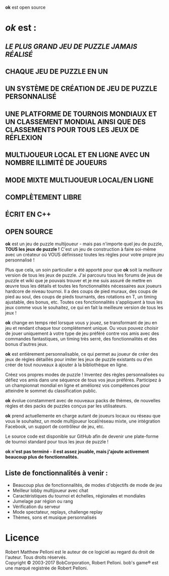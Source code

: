 **ok** est open source

# *ok* est :

## *LE PLUS GRAND JEU DE PUZZLE JAMAIS RÉALISÉ*

## CHAQUE JEU DE PUZZLE EN UN

## UN SYSTÈME DE CRÉATION DE JEU DE PUZZLE PERSONNALISÉ

## UNE PLATFORME DE TOURNOIS MONDIAUX ET UN CLASSEMENT MONDIAL AINSI QUE DES CLASSEMENTS POUR TOUS LES JEUX DE RÉFLEXION

## MULTIJOUEUR LOCAL ET EN LIGNE AVEC UN NOMBRE ILLIMITÉ DE JOUEURS

## MODE MIXTE MULTIJOUEUR LOCAL/EN LIGNE

## COMPLÈTEMENT LIBRE

## ÉCRIT EN C++

## OPEN SOURCE

**ok** est un jeu de puzzle multijoueur - mais pas n'importe quel jeu de puzzle, **TOUS les jeux de puzzle !** C'est un jeu de construction à faire soi-même avec un créateur où VOUS définissez toutes les règles pour votre propre jeu personnalisé !

Plus que cela, un soin particulier a été apporté pour que **ok** soit la *meilleure* version de tous les jeux de puzzle. J'ai parcouru tous les forums de jeus de puzzle et wiki que je pouvais trouver et je me suis assuré de mettre en œuvre tous les détails et toutes les fonctionnalités nécessaires aux joueurs hardcore de niveau tournoi. Il a des coups de pied muraux, des coups de pied au soul, des coups de pieds tournants, des rotations en T, un timing ajustable, des bonus, etc. Toutes ces fonctionnalités s'appliquent à tous les jeux comme vous le souhaitez, ce qui en fait la meilleure version de tous les jeux !

**ok** change en temps réel lorsque vous y jouez, se transformant de jeu en jeu et rendant chaque tour complètement unique. Ou vous pouvez choisir de jouer uniquement à votre type de jeu préféré contre vos amis avec des commandes fantastiques, un timing très serré, des fonctionnalités et des bonus d'autres jeux.

**ok** est entièrement personnalisable, ce qui permet au joueur de créer des jeux de règles détaillés pour imiter les jeux de puzzle existants ou d'en créer de tout nouveaux à ajouter à la bibliothèque en ligne.

Créez vos propres modes de puzzle ! Inventez des règles personnalisées ou défiez vos amis dans une séquence de tous vos jeux préféres. Participez à un championnat mondial en ligne et améliorez vos compétences pour atteindre le sommet du classification public.

**ok** évolue constamment avec de nouveaux packs de thèmes, de nouvelles règles et des packs de puzzles conçus par les utilisateurs.

**ok** prend actuellemente en charge autant de joueurs locaux ou réseau que vous le souhaitez, un mode multijoueur local/réseau mixte, une intégration Facebook, un support de contrôleur de jeu, etc.

Le source code est disponible sur GitHub afin de devenir une plate-forme de tournoi standard pour tous les jeux de puzzle !

**ok n'est pas terminé - il est assez jouable, mais j'ajoute activement beaucoup plus de fonctionnalités.**

## Liste de fonctionnalités à venir :
* Beaucoup plus de fonctionnalités, de modes d'objectifs de mode de jeu
* Meilleur lobby multijoueur avec chat
* Caractéristiques du tournoi et échelles, régionales et mondiales
* Jumelage par région ou rang
* Vérification du serveur
* Mode spectateur, replays, challenge replay
* Thèmes, sons et musique personnalisés

# Licence
Robert Matthew Pelloni est le auteur de ce logiciel au regard du droit de l'auteur. Tous droits réservés.<br />
Copyright © 2003-2017 BobCorporation, Robert Pelloni. bob's game® est une marqué registrée de Robert Pelloni.
